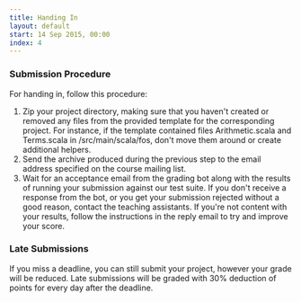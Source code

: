 ```yaml
---
title: Handing In
layout: default
start: 14 Sep 2015, 00:00
index: 4
---
```


### Submission Procedure

For handing in, follow this procedure:

1. Zip your project directory, making sure that you haven't created or removed any files from the provided template for the corresponding project. For instance, if the template contained files Arithmetic.scala and Terms.scala in /src/main/scala/fos, don't move them around or create additional helpers.
1. Send the archive produced during the previous step to the email address specified on the course mailing list.
1. Wait for an acceptance email from the grading bot along with the results of running your submission against our test suite. If you don't receive a response from the bot, or you get your submission rejected without a good reason, contact the teaching assistants. If you're not content with your results, follow the instructions in the reply email to try and improve your score.

### Late Submissions

If you miss a deadline, you can still submit your project, however your grade will be reduced. Late submissions will be graded with 30% deduction of points for every day after the deadline.